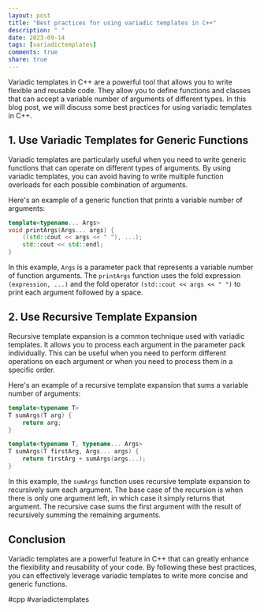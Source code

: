 ```yaml
---
layout: post
title: "Best practices for using variadic templates in C++"
description: " "
date: 2023-09-14
tags: [variadictemplates]
comments: true
share: true
---
```


Variadic templates in C++ are a powerful tool that allows you to write flexible and reusable code. They allow you to define functions and classes that can accept a variable number of arguments of different types. In this blog post, we will discuss some best practices for using variadic templates in C++.

## 1. Use Variadic Templates for Generic Functions

Variadic templates are particularly useful when you need to write generic functions that can operate on different types of arguments. By using variadic templates, you can avoid having to write multiple function overloads for each possible combination of arguments.

Here's an example of a generic function that prints a variable number of arguments:

```cpp
template<typename... Args>
void printArgs(Args... args) {
    ((std::cout << args << " "), ...);
    std::cout << std::endl;
}
```

In this example, `Args` is a parameter pack that represents a variable number of function arguments. The `printArgs` function uses the fold expression `(expression, ...)` and the fold operator `(std::cout << args << " ")` to print each argument followed by a space.

## 2. Use Recursive Template Expansion

Recursive template expansion is a common technique used with variadic templates. It allows you to process each argument in the parameter pack individually. This can be useful when you need to perform different operations on each argument or when you need to process them in a specific order.

Here's an example of a recursive template expansion that sums a variable number of arguments:

```cpp
template<typename T>
T sumArgs(T arg) {
    return arg;
}

template<typename T, typename... Args>
T sumArgs(T firstArg, Args... args) {
    return firstArg + sumArgs(args...);
}
```

In this example, the `sumArgs` function uses recursive template expansion to recursively sum each argument. The base case of the recursion is when there is only one argument left, in which case it simply returns that argument. The recursive case sums the first argument with the result of recursively summing the remaining arguments.

## Conclusion

Variadic templates are a powerful feature in C++ that can greatly enhance the flexibility and reusability of your code. By following these best practices, you can effectively leverage variadic templates to write more concise and generic functions.

#cpp #variadictemplates